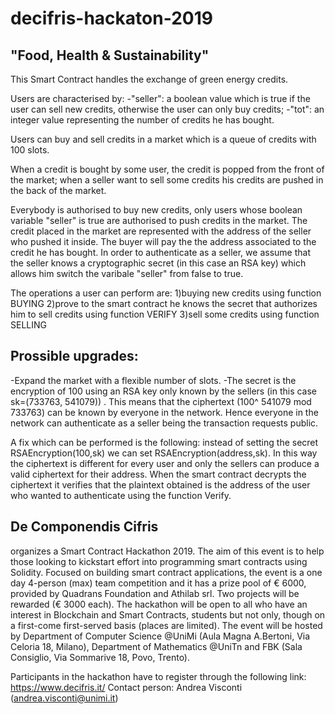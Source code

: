 # decifris-hackaton-2019
## "Food, Health & Sustainability"

This Smart Contract handles the exchange of green energy credits.

Users are characterised by:
-"seller":  a boolean value which is true if the user can sell new credits, otherwise the user can only buy credits;
-"tot": an integer value representing the number of credits he has bought.

Users can buy and sell credits in a market which is a queue of credits with 100 slots.

When a credit is bought by some user, the credit is popped from the front of the market; when a seller want to sell some credits his credits are pushed in the back of the market.

Everybody is authorised to buy new credits, only users whose boolean variable "seller" is true are authorised to push credits in the market.
The credit placed in the market are represented with the address of the seller who pushed it inside. The buyer will pay the the address associated to the credit he has bought. 
In order to authenticate as a seller, we assume that the seller knows a cryptographic secret (in this case an RSA key) which allows him switch the varibale "seller" from false to true.


The operations a user can perform are:
1)buying new credits using function BUYING
2)prove to the smart contract he knows the secret that authorizes him to sell credits using function VERIFY
3)sell some credits using function SELLING


## Prossible upgrades:

-Expand the market with a flexible number of slots. 
-The secret is the encryption of 100 using an RSA key only known by the sellers (in this case sk=(733763, 541079)) . 
This means that the ciphertext (100^ 541079 mod 733763)  can be known by everyone in the network. Hence everyone in the network can authenticate as a seller being the transaction requests public. 

A fix which can be performed is the following: instead of setting the secret RSAEncryption(100,sk) we can set RSAEncryption(address,sk). 
In this way the ciphertext is different for every user and only the sellers can produce a valid ciphertext for their address.
When the smart contract decrypts the ciphertext it verifies that the plaintext obtained is the address of the user who wanted to authenticate using the function Verify. 

## De Componendis Cifris

organizes a Smart Contract Hackathon 2019. The aim of this event is to help those
looking to kickstart effort into programming smart contracts using Solidity. Focused on building smart contract
applications, the event is a one day 4-person (max) team competition and it has a prize pool of € 6000,
provided by Quadrans Foundation and Athilab srl. Two projects will be rewarded (€ 3000 each).
The hackathon will be open to all who have an interest in Blockchain and Smart Contracts, students but not
only, though on a first-come first-served basis (places are limited).
The event will be hosted by Department of Computer Science @UniMi (Aula Magna A.Bertoni, Via Celoria
18, Milano), Department of Mathematics @UniTn and FBK (Sala Consiglio, Via Sommarive 18, Povo, Trento).

Participants in the hackathon have to register through the following link: https://www.decifris.it/
Contact person: Andrea Visconti (andrea.visconti@unimi.it)
